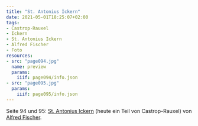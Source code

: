 ```yaml
---
title: "St. Antonius Ickern"
date: 2021-05-01T18:25:07+02:00
tags:
- Castrop-Rauxel
- Ickern
- St. Antonius Ickern
- Alfred Fischer
- Foto
resources:
- src: "page094.jpg"
  name: preview
  params:
    iiif: page094/info.json
- src: "page095.jpg"
  params:
    iiif: page095/info.json
---
```


Seite 94 und 95: [St. Antonius Ickern](/tags/St.-Antonius-Ickern) (heute ein Teil von Castrop-Rauxel) von [Alfred Fischer](/tags/Alfred-Fischer).

